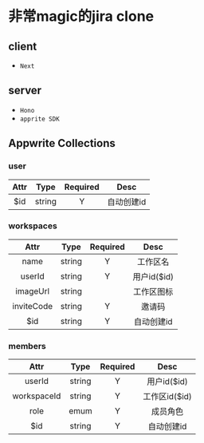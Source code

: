 # 非常magic的jira clone

## client
- `Next`

## server
- `Hono`
- `apprite SDK`

## Appwrite Collections
### user
| Attr | Type | Required | Desc |
| :----:| :----: | :----: | :----: |
| $id | string | Y | 自动创建id |

### workspaces
| Attr | Type | Required | Desc |
| :----:| :----: | :----: | :----: |
| name | string | Y | 工作区名 |
| userId | string | Y | 用户id($id) |
| imageUrl | string |  | 工作区图标 |
| inviteCode | string | Y | 邀请码 |
| $id | string | Y | 自动创建id |

### members
| Attr | Type | Required | Desc |
| :----:| :----: | :----: | :----: |
| userId | string | Y | 用户id($id) |
| workspaceId | string | Y | 工作区id($id) |
| role | emum | Y | 成员角色 |
| $id | string | Y | 自动创建id |